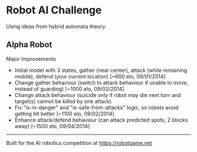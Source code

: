 Robot AI Challenge
==================
Using ideas from hybrid automata theory.

Alpha Robot
-----------
Major Improvements

- Initial model with 3 states, gather (near center), attack (while remaining mobile), defend (your current location) [~600 elo, 09/01/2014]
- Change gather behaviour (switch to attack behaviour if unable to move, instead of guarding) [~1000 elo, 09/02/2014]
- Change attack behaviour (suicide only if robot may die next turn and target(s) cannot be killed by one attack)
- Fix "is-in-danger" and "is-safe-from-attacks" logic, so robots avoid getting hit better [~1100 elo, 09/02/2014]
- Enhance attack/defend behaviour (can attack predicted spots, 2 blocks away) [~1500 elo, 09/04/2014]

-----------
Built for the AI robotics competition at https://robotgame.net
